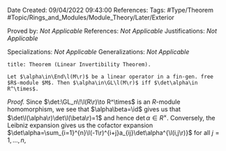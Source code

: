 <div class="topSpace"></div>

Date Created: 09/04/2022 09:43:00
References:
Tags: #Type/Theorem #Topic/Rings_and_Modules/Module_Theory/Later/Exterior

Proved by: <i>Not Applicable</i>
References: <i>Not Applicable</i>
Justifications: <i>Not Applicable</i>

Specializations: <i>Not Applicable</i>
Generalizations: <i>Not Applicable</i>

``` ad-Theorem
title: Theorem (Linear Invertibility Theorem).

Let $\alpha\in\End\l(M\r)$ be a linear operator in a fin-gen. free $R$-module $M$. Then $\alpha\in\GL\l(M\r)$ iff $\det\alpha\in R^\times$.

```

<i>Proof.</i> Since $\det:\GL_n\!\l(R\r)\to R^\times$ is an $R$-module homomorphism, we see that $\alpha\beta=\id$ gives us that $\det\l(\alpha\r)\det\l(\beta\r)=1$ and hence $\det\alpha\in R^\times$. Conversely, the Leibniz expansion gives us the cofactor expansion $\det\alpha=\sum_{i=1}^{n}\l(-1\r)^{i+j}a_{ij}\det\alpha^{\l(i,j\r)}$ for all $j=1,\dots,n$, 
